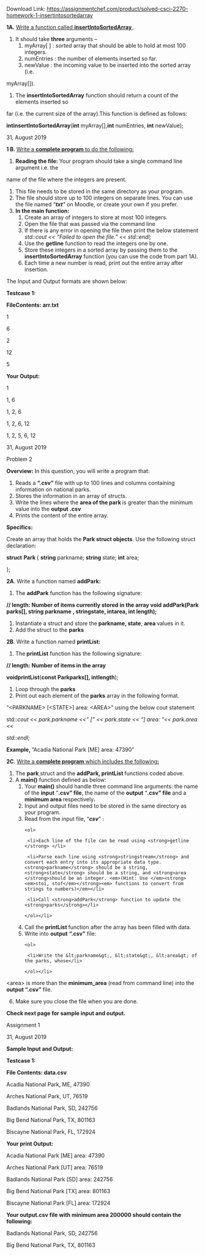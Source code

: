 Download Link: https://assignmentchef.com/product/solved-csci-2270-homework-1-insertintosortedarray
<br>



<strong>1A.</strong>​ ​<u>Write a function called <strong>insertIntoSortedArray</strong></u><u>​ </u>.<u>​</u>

<ol>

 <li>It should take ​<strong>three </strong>​arguments –

  <ol>

   <li>myArray[ ] :​ ​<em>sorted</em>​ array that should be able to hold at most 100 integers.</li>

   <li>numEntries : the number of elements inserted so far.</li>

   <li>newValue : the incoming value to be inserted into the sorted array (i.e.</li>

  </ol></li>

</ol>

myArray[]).

<ol>

 <li>The ​<strong>insertIntoSortedArray</strong>​ function should return a count of the elements inserted so</li>

</ol>

far (i.e. the current size of the array).This function is defined as follows:

<strong>int</strong>​ ​<strong>insertIntoSortedArray</strong>​(​<strong>int</strong>​ myArray[], ​<strong>int</strong>​ numEntries, ​<strong>int</strong>​ newValue);

31, August 2019

<strong>1 B. </strong>​<u>Write a </u><u>​<strong>complete program</strong> to do the following</u><u>​ <strong> :</strong></u><u>​</u><strong>  </strong>

<ol>

 <li><strong>Reading the file: </strong>​Your program should take a single command line argument i.e. the</li>

</ol>

name of the file where the integers are present.

<ol>

 <li>This file needs to be stored in the same directory as your program.</li>

 <li>The file should store up to 100 integers on separate lines. You can use the file named​<em> “</em>​<strong><em>txt</em></strong>​<em>”</em>​ on Moodle, or create your own if you prefer.</li>

 <li><strong>In the main function: </strong>

  <ol>

   <li>Create an array of integers to store at most 100 integers.</li>

   <li>Open the file that was passed via the command line</li>

   <li>If there is any error in opening the file then print the below statement <em>std::cout &lt;&lt; “Failed to open the file.” &lt;&lt; std::endl;</em></li>

   <li>Use the ​<strong>getline</strong>​ function to read the integers one by one.</li>

   <li>Store these integers in a sorted array by passing them to the <strong>insertIntoSortedArray</strong>​ function (you can use the code from part 1A).</li>

   <li>Each time a new number is read, print out the entire array after insertion.</li>

  </ol></li>

</ol>

The Input and Output formats are shown below:

<strong>Testcase 1: </strong>

<strong>FileContents: arr.txt </strong>

1

6

2

12

5

<strong>Your Output: </strong>

1

1, 6

1, 2, 6

1, 2, 6, 12

1, 2, 5, 6, 12

31, August 2019

Problem 2

<strong>Overview:</strong>​ In this question, you will write a program that:

<ol>

 <li>Reads a ​<strong>“.csv”</strong> file with up to 100 lines and columns containing information on national parks.</li>

 <li>Stores the information in an array of structs.</li>

 <li>Write the lines where the ​<strong>area of the park </strong>is​ greater than the minimum value into the <strong>output</strong>​ ​<strong>.csv</strong>​</li>

 <li>Prints the content of the entire array.</li>

</ol>

<strong>Specifics: </strong>

Create an array that holds the ​<strong>Park struct objects</strong>​. Use the following struct declaration:

<strong>struct</strong>​ ​<strong>Park </strong>​{ <strong>string</strong>​ parkname; <strong>string </strong>​state; <strong>int</strong>​ area;

};

<strong>2A</strong>​.  Write a function named <strong>addPark:</strong>​

<ol>

 <li>The ​<strong>addPark</strong>​ function has the following signature:</li>

</ol>

<strong>// length: Number of items currently stored in the array </strong><strong>void addPark(Park </strong>​<strong>parks[]</strong>​<strong>, string </strong><strong>parkname</strong>​             ​<strong>, string </strong>​<strong>state</strong>​<strong>, int </strong>​<strong>area</strong>​<strong>, int </strong><strong>length</strong>​<strong>); </strong>

<ol>

 <li>Instantiate a struct and store the​<strong> parkname, state</strong>​, ​<strong>area </strong>values in it.​</li>

 <li>Add the struct to the ​<strong>parks </strong>​</li>

</ol>

<strong>2B</strong>​.  Write a function named <strong>printList:</strong>​

<ol>

 <li>The​<strong> printList</strong>​ function has the following signature:</li>

</ol>

<strong>// length: Number of items in the array </strong>

<strong>void</strong>​ ​<strong>printList</strong>​(​<strong>const</strong>​ ​<strong>Park </strong>​<strong>parks[]</strong>​<strong>, int </strong>​<strong>length</strong>​);

<ol>

 <li>Loop through the ​<strong>parks</strong>​</li>

 <li>Print out each element of the ​<strong>parks</strong>​ array in the following format.</li>

</ol>

“&lt;PARKNAME&gt; [&lt;STATE&gt;] area: &lt;AREA&gt;” using the below cout statement




std::​<em>cout &lt;&lt; park.parkname &lt;&lt;” [” &lt;&lt; park.state &lt;&lt; “] area: “&lt;&lt; park.area &lt;&lt; </em>

<em>std::endl;</em>

<strong>                        Example, </strong>“Acadia National Park  [ME] area: 47390”​







<strong>2C</strong>​.  ​<u>Write a </u><u>​<strong>complete program</strong></u><u>​ which includes the following</u><u>​<strong>:</strong></u>

<ol>

 <li>The ​<strong>park</strong><u>​ </u>​struct and the ​<strong>addPark, printList </strong>​functions coded above.</li>

 <li>A <strong>main()</strong>​ function defined as below:​      <strong>             </strong>

  <ol>

   <li>Your ​<strong>main() </strong>​should handle three command line arguments: the name of the <strong>input</strong> “​<strong>.csv” file</strong>​, the name of the ​<strong>output</strong> “​<strong>.csv” file</strong> and a ​<strong>minimum area </strong>respectively​<strong>.</strong></li>

   <li>Input and output files need to be stored in the same directory as your program.</li>

   <li>Read from the input file, “​<strong><em>csv</em></strong>​” :

    <ol>

     <li>Each line of the file can be read using <strong>getline </strong>​ ​</li>

     <li>Parse each line using ​<strong>stringstream</strong> and convert each entry into its appropriate data type. <strong>parkname</strong>​ should be a string, <strong>state</strong>​ should​ be a string, and ​<strong>area </strong>​should be an integer. ​<em>(Hint: Use </em>​<strong><em>stoi, stof</em></strong><em> functions to convert from strings to numbers)</em></li>

     <li>Call ​<strong>addPark</strong>​ function to update the ​<strong>parks</strong>​</li>

    </ol></li>

   <li>Call the ​<strong>printList </strong>​function after the array has been filled with data.</li>

   <li>Write into ​<strong>output</strong>​ ​<strong>“.csv”</strong> file:​

    <ol>

     <li>Write the &lt;parkname&gt;, &lt;state&gt;, &lt;area&gt; of the parks, whose</li>

    </ol></li>

  </ol></li>

</ol>

&lt;area&gt; is more than the ​<strong>minimum_area</strong> (read from command line) into the ​<strong>output “.csv”</strong>​ file.

<ol start="6">

 <li>Make sure you close the file when you are done.</li>

</ol>







<strong>Check next page for sample input and output. </strong>




























<strong><em> </em></strong>

Assignment 1

31, August 2019




<strong>Sample Input and Output: </strong>

<strong>Testcase 1:</strong>

​<strong>File Contents: data.csv  </strong>

Acadia National Park, ME, 47390

Arches National Park, UT, 76519

Badlands National Park, SD, 242756

Big Bend National Park, TX, 801163

Biscayne National Park, FL, 172924




​<strong>Your print Output: </strong>

Acadia National Park [ME] area: 47390

Arches National Park [UT] area: 76519

Badlands National Park [SD] area: 242756

Big Bend National Park [TX] area: 801163

Biscayne National Park [FL] area: 172924




<strong>Your output.csv file with minimum area 200000 should contain the following: </strong>

Badlands National Park, SD, 242756

Big Bend National Park, TX, 801163


